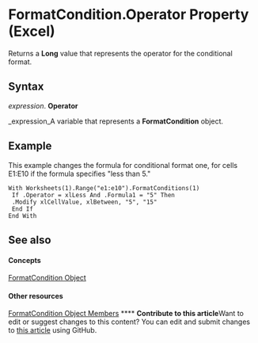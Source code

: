 
# FormatCondition.Operator Property (Excel)

Returns a  **Long** value that represents the operator for the conditional format.


## Syntax

 _expression_. **Operator**

 _expression_A variable that represents a  **FormatCondition** object.


## Example

This example changes the formula for conditional format one, for cells E1:E10 if the formula specifies "less than 5."


```
With Worksheets(1).Range("e1:e10").FormatConditions(1) 
 If .Operator = xlLess And .Formula1 = "5" Then 
 .Modify xlCellValue, xlBetween, "5", "15" 
 End If 
End With
```


## See also


#### Concepts


 [FormatCondition Object](38a2bca9-9b28-3ef2-8c7a-4d35a27229ec.md)
#### Other resources


 [FormatCondition Object Members](8f4bebce-0bf4-03de-62f0-4454ea699c5f.md)
****   **Contribute to this article**Want to edit or suggest changes to this content? You can edit and submit changes to  [this article](https://github.com/jhershey00/VBA_Excel_Test/OpenXMLCon/articles/943fd9c1-30b2-d2aa-e9fe-f243af6b1292.md) using GitHub.

